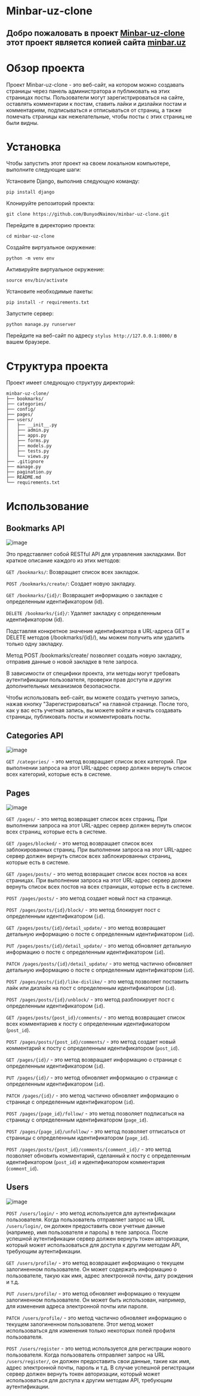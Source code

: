 
# Minbar-uz-clone

## Добро пожаловать в проект [Minbar-uz-clone](https://bunyodadmin.pythonanywhere.com/swagger/) этот проект является копией сайта [minbar.uz](https://www.minbar.uz/)
# Обзор проекта

Проект Minbar-uz-clone - это веб-сайт, на котором можно создавать страницы через панель администратора и публиковать на этих страницах посты. Пользователи могут зарегистрироваться на сайте, оставлять комментарии к постам, ставить лайки и дизлайки постам и комментариям, подписываться и отписываться от страниц, а также помечать страницы как нежелательные, чтобы посты с этих страниц не были видны.

# Установка

Чтобы запустить этот проект на своем локальном компьютере, выполните следующие шаги:

Установите Django, выполнив следующую команду:
```stylus
pip install django
```

Клонируйте репозиторий проекта:
```stylus
git clone https://github.com/BunyodNaimov/minbar-uz-clone.git
```

Перейдите в директорию проекта:
```stylus
cd minbar-uz-clone
```
Создайте виртуальное окружение:
```stylus
python -m venv env
```

Активируйте виртуальное окружение:
```stylus
source env/bin/activate
```
Установите необходимые пакеты:
```stylus
pip install -r requirements.txt
```

Запустите сервер:
```stylus
python manage.py runserver
```

Перейдите на веб-сайт по адресу ```stylus http://127.0.0.1:8000/``` в вашем браузере.

# Структура проекта

Проект имеет следующую структуру директорий:

```stylus
minbar-uz-clone/
├── bookmarks/
├── categories/
├── config/
├── pages/
├── users/
│   ├── __init__.py
│   ├── admin.py
│   ├── apps.py
│   ├── forms.py
│   ├── models.py
│   ├── tests.py
│   └── views.py
├── .gitignore
├── manage.py
├── pagination.py
├── README.md
└── requirements.txt
```

# Использование
## Bookmarks API
![image](https://github.com/BunyodNaimov/minbar-uz-clone/assets/122611882/def9f092-b276-4134-9816-d3e0740aff51)

Это представляет собой RESTful API для управления закладками. Вот краткое описание каждого из этих методов:

`GET /bookmarks/`: Возвращает список всех закладок.

`POST /bookmarks/create/`: Создает новую закладку.

`GET /bookmarks/{id}/`: Возвращает информацию о закладке с определенным идентификатором (id).

`DELETE /bookmarks/{id}/`: Удаляет закладку с определенным идентификатором (id).

Подставляя конкретное значение идентификатора в URL-адреса GET и DELETE методов (/bookmarks/{id}/), мы можем получить или удалить только одну закладку.

Метод POST /bookmarks/create/ позволяет создать новую закладку, отправив данные о новой закладке в теле запроса.

В зависимости от специфики проекта, эти методы могут требовать аутентификации пользователя, проверки прав доступа и других дополнительных механизмов безопасности.


Чтобы использовать веб-сайт, вы можете создать учетную запись, нажав кнопку "Зарегистрироваться" на главной странице. После того, как у вас есть учетная запись, вы можете войти и начать создавать страницы, публиковать посты и комментировать посты.

## Categories API
![image](https://github.com/BunyodNaimov/minbar-uz-clone/assets/122611882/be8cb172-919c-479a-91f7-b603dd89f508)

`GET /categories/ `- это метод  возвращает список всех категорий. При выполнении запроса на этот URL-адрес сервер должен вернуть список всех категорий, которые есть в системе.

## Pages
![image](https://github.com/BunyodNaimov/minbar-uz-clone/assets/122611882/fef504f1-67a4-411d-91c2-a66ee232d579)

`GET /pages/` - это метод  возвращает список всех страниц. При выполнении запроса на этот URL-адрес сервер должен вернуть список всех страниц, которые есть в системе.

`GET /pages/blocked/` - это метод  возвращает список всех заблокированных страниц. При выполнении запроса на этот URL-адрес сервер должен вернуть список всех заблокированных страниц, которые есть в системе.

`GET /pages/posts/` - это метод  возвращает список всех постов на всех страницах. При выполнении запроса на этот URL-адрес сервер должен вернуть список всех постов на всех страницах, которые есть в системе.

`POST /pages/posts/` - это метод  создает новый пост на странице.

`POST /pages/posts/{id}/block/` - это метод  блокирует пост с определенным идентификатором (`id`).

`GET /pages/posts/{id}/detail_update/` - это метод  возвращает детальную информацию о посте с определенным идентификатором (`id`).

`PUT /pages/posts/{id}/detail_update/` - это метод  обновляет детальную информацию о посте с определенным идентификатором (`id`).

`PATCH /pages/posts/{id}/detail_update/` - это метод  частично обновляет детальную информацию о посте с определенным идентификатором (`id`).

`POST /pages/posts/{id}/like-dislike/` - это метод  позволяет поставить лайк или дизлайк на пост с определенным идентификатором (`id`).

`POST /pages/posts/{id}/unblock/` - это метод  разблокирует пост с определенным идентификатором (`id`).

`GET /pages/posts/{post_id}/comments/` - это метод  возвращает список всех комментариев к посту с определенным идентификатором (`post_id`).

`POST /pages/posts/{post_id}/comments/` - это метод  создает новый комментарий к посту с определенным идентификатором (`post_id`).

`GET /pages/{id}/` - это метод  возвращает информацию о странице с определенным идентификатором (`id`).

`PUT /pages/{id}/` - это метод  обновляет информацию о странице с определенным идентификатором (`id`).

`PATCH /pages/{id}/` - это метод  частично обновляет информацию о странице с определенным идентификатором (`id`).

`POST /pages/{page_id}/follow/` - это метод  позволяет подписаться на страницу с определенным идентификатором (`page_id`).

`POST /pages/{page_id}/unfollow/` - это метод  позволяет отписаться от страницы с определенным идентификатором (`page_id`).

`POST /pages/posts/{post_id}/comments/{comment_id}/` - это метод  позволяет обновить комментарий, сделанный к посту с определенным идентификатором (`post_id`) и идентификатором комментария (`comment_id`).

## Users
![image](https://github.com/BunyodNaimov/minbar-uz-clone/assets/122611882/5465d5fa-3f30-42e5-bd00-f1127efb07a0)

`POST /users/login/` - это метод  используется для аутентификации пользователя. Когда пользователь отправляет запрос на URL `/users/login/`, он должен предоставить свои учетные данные (например, имя пользователя и пароль) в теле запроса. После успешной аутентификации сервер должен вернуть токен авторизации, который может использоваться для доступа к другим методам API, требующим аутентификации.

`GET /users/profile/` - это метод  возвращает информацию о текущем залогиненном пользователе. Он может содержать информацию о пользователе, такую как имя, адрес электронной почты, дату рождения и т.д.

`PUT /users/profile/` - это метод  обновляет информацию о текущем залогиненном пользователе. Он может быть использован, например, для изменения адреса электронной почты или пароля.

`PATCH /users/profile/` - это метод  частично обновляет информацию о текущем залогиненном пользователе. Этот метод может использоваться для изменения только некоторых полей профиля пользователя.

`POST /users/register` - это метод  используется для регистрации нового пользователя. Когда пользователь отправляет запрос на URL `/users/register/`, он должен предоставить свои данные, такие как имя, адрес электронной почты, пароль и т.д. В случае успешной регистрации сервер должен вернуть токен авторизации, который может использоваться для доступа к другим методам API, требующим аутентификации.
